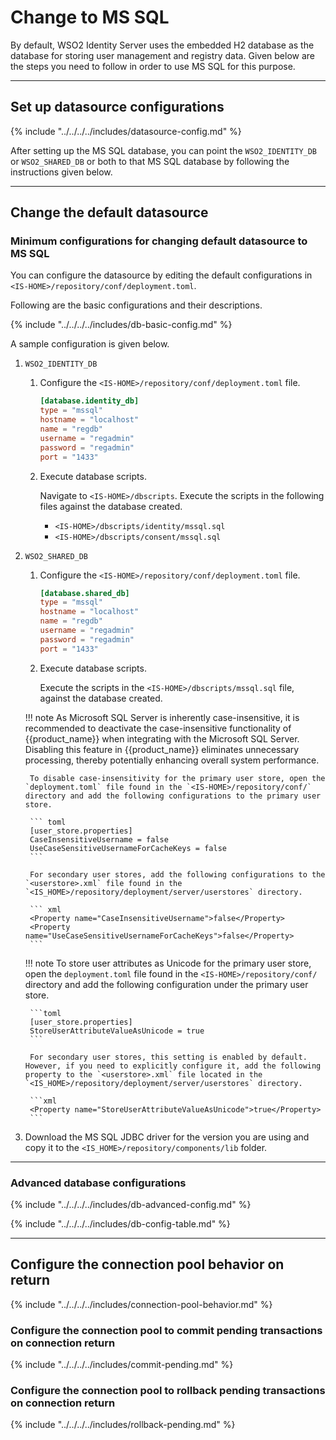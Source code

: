 # Change to MS SQL

By default, WSO2 Identity Server uses the embedded H2 database as the database
for storing user management and registry data. Given below are the steps
you need to follow in order to use MS SQL for this purpose.

---

## Set up datasource configurations

{% include "../../../../includes/datasource-config.md" %}

After setting up the MS SQL database, you can point the `WSO2_IDENTITY_DB` or
`WSO2_SHARED_DB` or both to that MS SQL database by following the instructions given below.

---

## Change the default datasource

### Minimum configurations for changing default datasource to MS SQL

You can configure the datasource by editing the default configurations in `<IS-HOME>/repository/conf/deployment.toml`.

Following are the basic configurations and their descriptions.

{% include "../../../../includes/db-basic-config.md" %}

A sample configuration is given below.

1. `WSO2_IDENTITY_DB`

    1. Configure the `<IS-HOME>/repository/conf/deployment.toml` file.

        ``` toml
        [database.identity_db]
        type = "mssql"
        hostname = "localhost"
        name = "regdb"
        username = "regadmin"
        password = "regadmin"
        port = "1433"
        ```

    2. Execute database scripts.

        Navigate to `<IS-HOME>/dbscripts`. Execute the scripts in the following files against the database created.
        
        - `<IS-HOME>/dbscripts/identity/mssql.sql`
        - `<IS-HOME>/dbscripts/consent/mssql.sql`

2. `WSO2_SHARED_DB`

    1.  Configure the `<IS-HOME>/repository/conf/deployment.toml` file.

        ``` toml
        [database.shared_db]
        type = "mssql"
        hostname = "localhost"
        name = "regdb"
        username = "regadmin"
        password = "regadmin"
        port = "1433"
        ```

    2.  Execute database scripts.

        Execute the scripts in the `<IS-HOME>/dbscripts/mssql.sql` file, against the database created.

    !!! note
        As Microsoft SQL Server is inherently case-insensitive, it is recommended to deactivate the case-insensitive functionality of {{product_name}} when integrating with the Microsoft SQL Server.
        Disabling this feature in {{product_name}} eliminates unnecessary processing, thereby potentially enhancing overall system performance.

        To disable case-insensitivity for the primary user store, open the `deployment.toml` file found in the `<IS-HOME>/repository/conf/` directory and add the following configurations to the primary user store.

        ``` toml
        [user_store.properties]
        CaseInsensitiveUsername = false
        UseCaseSensitiveUsernameForCacheKeys = false
        ```  

        For secondary user stores, add the following configurations to the `<userstore>.xml` file found in the `<IS_HOME>/repository/deployment/server/userstores` directory.

        ``` xml
        <Property name="CaseInsensitiveUsername">false</Property>
        <Property name="UseCaseSensitiveUsernameForCacheKeys">false</Property>
        ```

    !!! note
        To store user attributes as Unicode for the primary user store, open the `deployment.toml` file found in the `<IS-HOME>/repository/conf/` directory and add the following configuration under the primary user store.

        ```toml
        [user_store.properties]
        StoreUserAttributeValueAsUnicode = true
        ```

        For secondary user stores, this setting is enabled by default. However, if you need to explicitly configure it, add the following property to the `<userstore>.xml` file located in the `<IS_HOME>/repository/deployment/server/userstores` directory.

        ```xml
        <Property name="StoreUserAttributeValueAsUnicode">true</Property>
        ```
    
3.  Download the MS SQL JDBC driver for the version you are using and copy it to the `<IS_HOME>/repository/components/lib` folder.  

---

### Advanced database configurations

{% include "../../../../includes/db-advanced-config.md" %}

{% include "../../../../includes/db-config-table.md" %}

---
  
## Configure the connection pool behavior on return 

{% include "../../../../includes/connection-pool-behavior.md" %}

### Configure the connection pool to commit pending transactions on connection return
        
{% include "../../../../includes/commit-pending.md" %}

### Configure the connection pool to rollback pending transactions on connection return

{% include "../../../../includes/rollback-pending.md" %}
